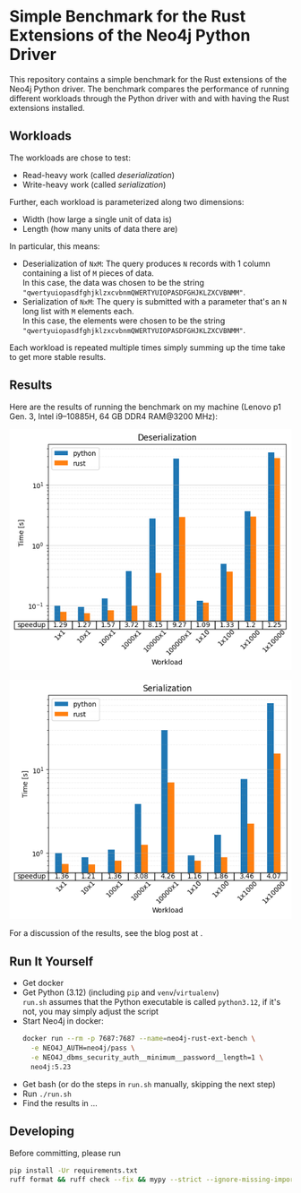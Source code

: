 # Simple Benchmark for the Rust Extensions of the Neo4j Python Driver
This repository contains a simple benchmark for the Rust extensions of the Neo4j Python driver.
The benchmark compares the performance of running different workloads through the Python driver with and with having the Rust extensions installed.


## Workloads
The workloads are chose to test:
 * Read-heavy work (called *deserialization*)
 * Write-heavy work (called *serialization*)

Further, each workload is parameterized along two dimensions:
 * Width (how large a single unit of data is)
 * Length (how many units of data there are)

In particular, this means:
 * Deserialization of `NxM`: The query produces `N` records with 1 column containing a list of `M` pieces of data.  
   In this case, the data was chosen to be the string `"qwertyuiopasdfghjklzxcvbnmQWERTYUIOPASDFGHJKLZXCVBNMM"`.
 * Serialization of `NxM`: The query is submitted with a parameter that's an `N` long list with `M` elements each.  
   In this case, the elements were chosen to be the string `"qwertyuiopasdfghjklzxcvbnmQWERTYUIOPASDFGHJKLZXCVBNMM"`.

Each workload is repeated multiple times simply summing up the time take to get more stable results.


## Results
Here are the results of running the benchmark on my machine (Lenovo p1 Gen. 3, Intel i9–10885H, 64 GB DDR4 RAM@3200 MHz):

![Deserialization plot, see also our_results/result.csv](our_results/deserialization.png)

![serialization plot, see also our_results/result.csv](our_results/serialization.png)

For a discussion of the results, see the blog post at <to be published>.


## Run It Yourself
 * Get docker
 * Get Python (3.12) (including `pip` and `venv`/`virtualenv`)  
   `run.sh` assumes that the Python executable is called `python3.12`, if it's not, you may simply adjust the script
 * Start Neo4j in docker:
   ```bash
   docker run --rm -p 7687:7687 --name=neo4j-rust-ext-bench \
     -e NEO4J_AUTH=neo4j/pass \
     -e NEO4J_dbms_security_auth__minimum__password__length=1 \
     neo4j:5.23
   ```
 * Get bash (or do the steps in `run.sh` manually, skipping the next step)
 * Run `./run.sh`
 * Find the results in ...


## Developing
Before committing, please run
```bash
pip install -Ur requirements.txt
ruff format && ruff check --fix && mypy --strict --ignore-missing-imports .
```
